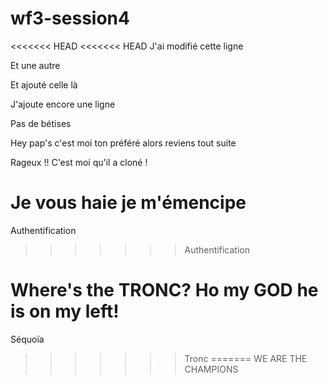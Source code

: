 # wf3-session4

<<<<<<< HEAD
<<<<<<< HEAD
J'ai modifié cette ligne

Et une autre 

Et ajouté celle là

J'ajoute encore une ligne

Pas de bétises

Hey pap's c'est moi ton préféré alors reviens tout suite

Rageux !! C'est moi qu'il a cloné !

Je vous haie je m'émencipe
=======
Authentification
>>>>>>> Authentification

Where's the TRONC? Ho my GOD he is on my left!
=======
Séquoïa
>>>>>>> Tronc
=======
WE ARE THE CHAMPIONS

